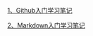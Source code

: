 [1、Github入门学习笔记](https://githubfast.com/antidote-for-world/Tasks/blob/3cca0ba8feb5e56b9a4bbd3d0c535fdb9672fbe6/%E9%98%B6%E6%AE%B51%E7%AC%94%E8%AE%B0/Github.md)

[2、Markdown入门学习笔记](https://githubfast.com/antidote-for-world/Tasks/blob/b530e859ef7f067e51b284da1163c5ae3a260c89/%E9%98%B6%E6%AE%B51%E7%AC%94%E8%AE%B0/Markdown.md)
